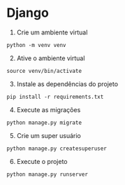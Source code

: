 # Django

1. Crie um ambiente virtual
```
python -m venv venv
```
2. Ative o ambiente virtual
```
source venv/bin/activate
```
3. Instale as dependências do projeto
```
pip install -r requirements.txt
```
4. Execute as migrações
```
python manage.py migrate
```

5. Crie um super usuário
```
python manage.py createsuperuser
```

6. Execute o projeto
```
python manage.py runserver